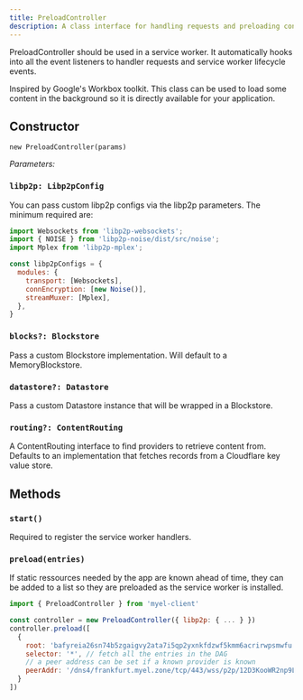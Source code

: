 ```yaml
---
title: PreloadController
description: A class interface for handling requests and preloading content in a service worker.
---
```


PreloadController should be used in a service worker. It automatically hooks into all the 
event listeners to handler requests and service worker lifecycle events.

Inspired by Google's Workbox toolkit. This class can be used to load some content in the background
so it is directly available for your application.

## Constructor

`new PreloadController(params)`

*Parameters:*

### `libp2p: Libp2pConfig`

You can pass custom libp2p configs via the libp2p parameters.
The minimum required are:

```js
import Websockets from 'libp2p-websockets';
import { NOISE } from 'libp2p-noise/dist/src/noise';
import Mplex from 'libp2p-mplex';

const libp2pConfigs = {
  modules: {
    transport: [Websockets],
    connEncryption: [new Noise()],
    streamMuxer: [Mplex],
  },
}
```

### `blocks?: Blockstore`

Pass a custom Blockstore implementation. Will default to a MemoryBlockstore.

### `datastore?: Datastore`

Pass a custom Datastore instance that will be wrapped in a Blockstore.

### `routing?: ContentRouting`

A ContentRouting interface to find providers to retrieve content from.
Defaults to an implementation that fetches records from a Cloudflare key value store.

## Methods

### `start()`

Required to register the service worker handlers.

### `preload(entries)`

If static ressources needed by the app are known ahead of time, they can be added
to a list so they are preloaded as the service worker is installed.

```js
import { PreloadController } from 'myel-client'

const controller = new PreloadController({ libp2p: { ... } })
controller.preload([
  {
    root: 'bafyreia26sn74b5zgaigvy2ata7i5qp2yxnkfdzwf5kmm6acrirwpsmwfu',
    selector: '*', // fetch all the entries in the DAG
    // a peer address can be set if a known provider is known
    peerAddr: '/dns4/frankfurt.myel.zone/tcp/443/wss/p2p/12D3KooWR2np9LBSKh31SqbwZVjE7SQTL8xu3wBHqwwKvPsXk6VY',
  }
])
```
